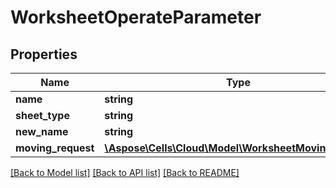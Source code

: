 # WorksheetOperateParameter

## Properties
Name | Type | Description | Notes
------------ | ------------- | ------------- | -------------
**name** | **string** |  | [optional] 
**sheet_type** | **string** |  | [optional] 
**new_name** | **string** |  | [optional] 
**moving_request** | [**\Aspose\Cells\Cloud\Model\WorksheetMovingRequest**](WorksheetMovingRequest.md) |  | [optional] 

[[Back to Model list]](../README.md#documentation-for-models) [[Back to API list]](../README.md#documentation-for-api-endpoints) [[Back to README]](../README.md)


